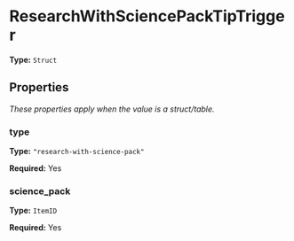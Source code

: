 # ResearchWithSciencePackTipTrigger

**Type:** `Struct`

## Properties

*These properties apply when the value is a struct/table.*

### type

**Type:** `"research-with-science-pack"`

**Required:** Yes

### science_pack

**Type:** `ItemID`

**Required:** Yes

